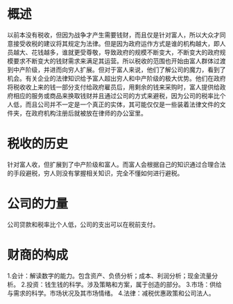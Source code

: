 # 概述
以前本没有税收，但因为战争才产生需要钱财，而且仅是针对富人，所以大众才同意接受收税的建议将其规定为法律。但是因为政府运作方式是谁的机构越大，即人员越大、花钱越多，谁就更受尊敬，导致政府的规模不断变大，不断变大的政府规模要求不断变大的钱财需求来满足其运营。所以税收的范围也开始由富人群体过渡到中产阶级，并进而向穷人扩展。但对于富人来说，他们了解公司的魔力，看到了机会。有关企业的法律知识给予富人超出穷人和中产阶级的极大优势。他们在政府将税收收上来的钱一部分支付给政府雇员后，用剩余的钱来采购时，富人提供给政府相应的服务或商品来换取钱财并且通过公司的方式来避税，因为公司的税率比个人低，而且公司并不一定是一个真正的实体，其可能仅仅是一些装着法律文件的文件夹，在政府机构注册后就被放在律师的办公室里。

# 税收的历史
针对富人收，但扩展到了中产阶级和富人。而富人会根据自己的知识通过合理合法的手段避税，穷人则没有掌握相关知识，完全不懂如何进行避税。
# 公司的力量
公司贷款和税率比个人低，公司的支出可以在税前支付。

# 财商的构成
1.会计：解读数字的能力。包含资产、负债分析；成本、利润分析；现金流量分析。
2.投资：钱生钱的科学。涉及策略和方案，属于创造的部分。
3.市场：供给与需求的科学。市场状况及其市场情绪。
4.法律：减税优惠政策和公司法人。